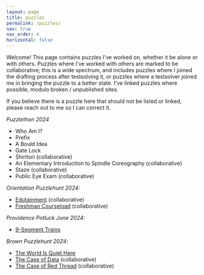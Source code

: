 ```yaml
---
layout: page
title: puzzles
permalink: /puzzles/
nav: true
nav_order: 4
horizontal: false
---
```


Welcome! This page contains puzzles I've worked on, whether it be alone or with others. Puzzles where I've worked with others are marked to be collaborative; this is a wide spectrum, and includes puzzles where I joined the drafting process after testsolving it, or puzzles where a testsolver joined me in bringing the puzzle to a better state. I've linked puzzles where possible, modulo broken / unpublished sites.

If you believe there is a puzzle here that should not be listed or linked, please reach out to me so I can correct it.

*Puzzlethon 2024*
- Who Am I?
- Prefix
- A Bould Idea
- Gate Lock
- Shiritori (collaborative)
- An Elementary Introduction to Spindle Coreography (collaborative)
- Staze (collaborative)
- Public Eye Exam (collaborative)

*Orientation Puzzlehunt 2024:*
- [Edutainment](https://brownpuzzle.club/archive/orientation2024.pdf) (collaborative)
- [Freshman Courseload](https://brownpuzzle.club/archive/orientation2024.pdf) (collaborative)

*Providence Potluck June 2024:*
- [9-Segment Trains](https://drive.google.com/drive/folders/1J5vZzGoa23WV9gK241Loh_ViWjnr4dxk)

*Brown Puzzlehunt 2024*:
- [The World Is Quiet Here](https://2024.brownpuzzlehunt.com/minorcase/twiqh)
- [The Case of Data](https://2024.brownpuzzlehunt.com/majorcase/data) (collaborative)
- [The Case of Red Thread](https://2024.brownpuzzlehunt.com/majorcase/colored-thread) (collaborative)